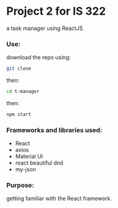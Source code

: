 # Project 2 for IS 322

a task manager using ReactJS

### Use:

download the repo using:

```bash
git clone
```

then:

```bash
cd t-manager
```

then:

```bash
npm start
```

### Frameworks and libraries used:

- React
- axios
- Material UI
- react beautiful dnd
- my-json

### Purpose:

getting familiar with the React framework.
